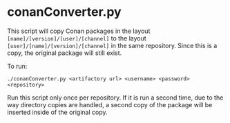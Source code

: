 conanConverter.py
=================

This script will copy Conan packages in the layout
`[name]/[version]/[user]/[channel]` to the layout
`[user]/[name]/[version]/[channel]` in the same repository. Since this is a
copy, the original package will still exist.

To run:

```
./conanConverter.py <artifactory url> <username> <password> <repository>
```

Run this script only once per repository. If it is run a second time, due to the
way directory copies are handled, a second copy of the package will be inserted
inside of the original copy.
